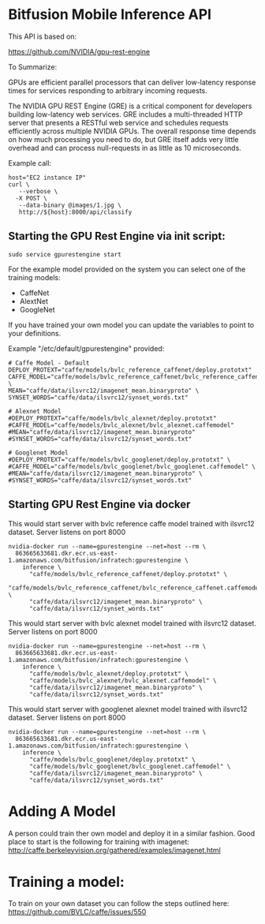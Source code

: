 # Bitfusion Mobile Inference API

This API is based on: 

https://github.com/NVIDIA/gpu-rest-engine

To Summarize:

GPUs are efficient parallel processors that can deliver low-latency response times for services responding to arbitrary incoming requests.

The NVIDIA GPU REST Engine (GRE) is a critical component for developers building low-latency web services. GRE includes a multi-threaded HTTP server that presents a RESTful web service and schedules requests efficiently across multiple NVIDIA GPUs. The overall response time depends on how much processing you need to do, but GRE itself adds very little overhead and can process null-requests in as little as 10 microseconds.



Example call:
```
host="EC2 instance IP"
curl \
   --verbose \
  -X POST \
   --data-binary @images/1.jpg \
   http://${host}:8000/api/classify
```
## Starting the GPU Rest Engine via init script:

```
sudo service gpurestengine start
```

For the example model provided on the system you can select one of the training models:
 * CaffeNet
 * AlextNet
 * GoogleNet
 
If you have trained your own model you can update the variables to point to your definitions.

Example "/etc/default/gpurestengine" provided:

```
# Caffe Model - Default
DEPLOY_PROTEXT="caffe/models/bvlc_reference_caffenet/deploy.prototxt"
CAFFE_MODEL="caffe/models/bvlc_reference_caffenet/bvlc_reference_caffenet.caffemodel" \
MEAN="caffe/data/ilsvrc12/imagenet_mean.binaryproto" \
SYNSET_WORDS="caffe/data/ilsvrc12/synset_words.txt"

# Alexnet Model
#DEPLOY_PROTEXT="caffe/models/bvlc_alexnet/deploy.prototxt"
#CAFFE_MODEL="caffe/models/bvlc_alexnet/bvlc_alexnet.caffemodel"
#MEAN="caffe/data/ilsvrc12/imagenet_mean.binaryproto"
#SYNSET_WORDS="caffe/data/ilsvrc12/synset_words.txt"

# Googlenet Model
#DEPLOY_PROTEXT="caffe/models/bvlc_googlenet/deploy.prototxt" \
#CAFFE_MODEL="caffe/models/bvlc_googlenet/bvlc_googlenet.caffemodel" \
#MEAN="caffe/data/ilsvrc12/imagenet_mean.binaryproto" \
#SYNSET_WORDS="caffe/data/ilsvrc12/synset_words.txt"
```

## Starting GPU Rest Engine via docker



This would start server with bvlc reference caffe model trained with ilsvrc12 dataset. Server listens on port 8000

```
nvidia-docker run --name=gpurestengine --net=host --rm \
  863665633681.dkr.ecr.us-east-1.amazonaws.com/bitfusion/infratech:gpurestengine \
    inference \
      "caffe/models/bvlc_reference_caffenet/deploy.prototxt" \
      "caffe/models/bvlc_reference_caffenet/bvlc_reference_caffenet.caffemodel" \
      "caffe/data/ilsvrc12/imagenet_mean.binaryproto" \
      "caffe/data/ilsvrc12/synset_words.txt"
```

This would start server with bvlc alexnet model trained with ilsvrc12 dataset. Server listens on port 8000

```
nvidia-docker run --name=gpurestengine --net=host --rm \
  863665633681.dkr.ecr.us-east-1.amazonaws.com/bitfusion/infratech:gpurestengine \
    inference \
      "caffe/models/bvlc_alexnet/deploy.prototxt" \
      "caffe/models/bvlc_alexnet/bvlc_alexnet.caffemodel" \
      "caffe/data/ilsvrc12/imagenet_mean.binaryproto" \
      "caffe/data/ilsvrc12/synset_words.txt"
```

This would start server with googlenet alexnet model trained with ilsvrc12 dataset. Server listens on port 8000
```
nvidia-docker run --name=gpurestengine --net=host --rm \
  863665633681.dkr.ecr.us-east-1.amazonaws.com/bitfusion/infratech:gpurestengine \
    inference \
      "caffe/models/bvlc_googlenet/deploy.prototxt" \
      "caffe/models/bvlc_googlenet/bvlc_googlenet.caffemodel" \
      "caffe/data/ilsvrc12/imagenet_mean.binaryproto" \
      "caffe/data/ilsvrc12/synset_words.txt"

```

# Adding A Model

A person could train ther own model and deploy it in a similar fashion. Good place to start is the following for training with imagenet: http://caffe.berkeleyvision.org/gathered/examples/imagenet.html


# Training a model:

To train on your own dataset you can follow the steps outlined here: https://github.com/BVLC/caffe/issues/550


